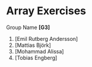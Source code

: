 # Array Exercises

Group Name **[G3]**

1. [Emil Rutberg Andersson]
2. [Mattias Björk]
3. [Mohammad Alissa]
4. [Tobias Engberg]
